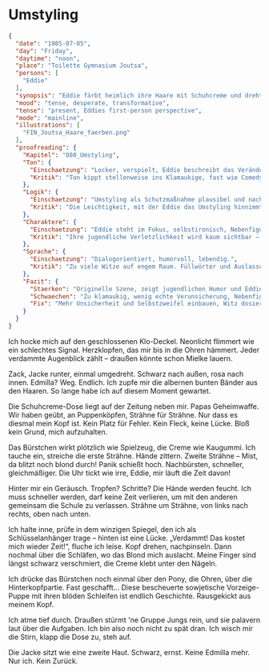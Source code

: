 # Umstyling

```json
{
  "date": "1985-07-05",
  "day": "Friday",
  "daytime": "noon",
  "place": "Toilette Gymnasium Joutsa",
  "persons": [
    "Eddie"
  ],
  "synopsis": "Eddie färbt heimlich ihre Haare mit Schuhcreme und dreht die Jacke um, um unerkannt die Schule zu verlassen.",
  "mood": "tense, desperate, transformative",
  "tense": "present, Eddies first-person perspective",
  "mode": "mainline",
  "illustrations": [
    "FIN_Joutsa_Haare_faerben.png"
  ],
  "proofreading": {
    "Kapitel": "080_Umstyling",
    "Ton": {
      "Einschaetzung": "Locker, verspielt, Eddie beschreibt das Verändern ihres Aussehens neugierig und witzig.",
      "Kritik": "Ton kippt stellenweise ins Klamaukige, fast wie Comedy-Sketch. Eddies Nervosität über die Tarnung kommt zu kurz."
    },
    "Logik": {
      "Einschaetzung": "Umstyling als Schutzmaßnahme plausibel und nachvollziehbar.",
      "Kritik": "Die Leichtigkeit, mit der Eddie das Umstyling hinnimmt, wirkt unrealistisch. Zweifel („erkenne ich mich noch?“) fehlen."
    },
    "Charaktere": {
      "Einschaetzung": "Eddie steht im Fokus, selbstironisch, Nebenfiguren als Helfer klar erkennbar.",
      "Kritik": "Ihre jugendliche Verletzlichkeit wird kaum sichtbar – sie wirkt zu cool. Helferfiguren bleiben blass und ohne eigene Farbe."
    },
    "Sprache": {
      "Einschaetzung": "Dialogorientiert, humorvoll, lebendig.",
      "Kritik": "Zu viele Witze auf engem Raum. Füllwörter und Auslassungspunkte häufen sich. Gefahr von Redundanz."
    },
    "Fazit": {
      "Staerken": "Originelle Szene, zeigt jugendlichen Humor und Eddie als wandelbar.",
      "Schwaechen": "Zu klamaukig, wenig echte Verunsicherung, Nebenfiguren farblos.",
      "Fix": "Mehr Unsicherheit und Selbstzweifel einbauen, Witz dosieren, Nebenfiguren aktiver zeichnen."
    }
  }
}
```

Ich hocke mich auf den geschlossenen Klo-Deckel. Neonlicht flimmert wie ein
schlechtes Signal. Herzklopfen, das mir bis in die Ohren hämmert. Jeder
verdammte Augenblick zählt – draußen könnte schon Mielke lauern.

Zack, Jacke runter, einmal umgedreht. Schwarz nach außen, rosa nach innen.
Edmilla? Weg. Endlich. Ich zupfe mir die albernen bunten Bänder aus den Haaren.
So lange habe ich auf diesem Moment gewartet.

Die Schuhcreme-Dose liegt auf der Zeitung neben mir. Papas Geheimwaffe. Wir
haben geübt, an Puppenköpfen, Strähne für Strähne. Nur dass es diesmal mein Kopf
ist. Kein Platz für Fehler. Kein Fleck, keine Lücke. Bloß kein Grund, mich
aufzuhalten.

Das Bürstchen wirkt plötzlich wie Spielzeug, die Creme wie Kaugummi. Ich tauche
ein, streiche die erste Strähne. Hände zittern. Zweite Strähne – Mist, da blitzt
noch blond durch! Panik schießt hoch. Nachbürsten, schneller, gleichmäßiger. Die
Uhr tickt wie irre, Eddie, mir läuft die Zeit davon!

Hinter mir ein Geräusch. Tropfen? Schritte? Die Hände werden feucht. Ich muss
schneller werden, darf keine Zeit verlieren, um mit den anderen gemeinsam die
Schule zu verlassen. Strähne um Strähne, von links nach rechts, oben nach unten.

Ich halte inne, prüfe in dem winzigen Spiegel, den ich als Schlüsselanhänger
trage – hinten ist eine Lücke. „Verdammt! Das kostet mich wieder Zeit!“, fluche
ich leise. Kopf drehen, nachpinseln. Dann nochmal über die Schläfen, wo das
Blond mich auslacht. Meine Finger sind längst schwarz verschmiert, die Creme
klebt unter den Nägeln.

Ich drücke das Bürstchen noch einmal über den Pony, die Ohren, über die
Hinterkopfpartie. Fast geschafft... Diese bescheuerte sowjetische Vorzeige-Puppe
mit ihren blöden Schleifen ist endlich Geschichte. Rausgekickt aus meinem Kopf.

Ich atme tief durch. Draußen stürmt 'ne Gruppe Jungs rein, und sie palavern laut
über die Aufgaben. Ich bin also noch nicht zu spät dran. Ich wisch mir die
Stirn, klapp die Dose zu, steh auf.

Die Jacke sitzt wie eine zweite Haut. Schwarz, ernst. Keine Edmilla mehr. Nur
ich. Kein Zurück.

